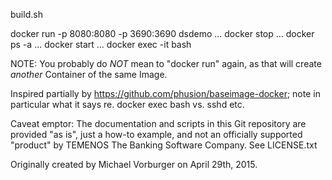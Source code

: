 build.sh

docker run -p 8080:8080 -p 3690:3690 dsdemo
...
docker stop ...
docker ps -a
...
docker start ...
docker exec -it bash

NOTE: You probably do *NOT* mean to "docker run" again, as that will create _another_ Container of the same Image.

Inspired partially by https://github.com/phusion/baseimage-docker;
note in particular what it says re. docker exec bash vs. sshd etc.

Caveat emptor: The documentation and scripts in this Git repository are provided "as is",
just a how-to example, and not an officially supported "product" by 
TEMENOS The Banking Software Company.  See LICENSE.txt

Originally created by Michael Vorburger on April 29th, 2015.



